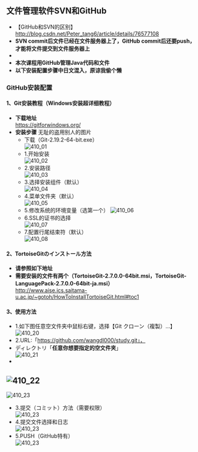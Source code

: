 ## 文件管理软件SVN和GitHub  

  - 【GitHub和SVN的区别】  
http://blog.csdn.net/Peter_tang6/article/details/76577108
 - **SVN commit后文件已经在文件服务器上了，GitHub commit后还要push，才能将文件提交到文件服务器上**  
 - 
 - **本次课程用GitHub管理Java代码和文件**  
 - **以下安装配置步骤中日文混入，原谅我偷个懒**  

### GitHub安装配置  
#### 1、Git安装教程（Windows安装超详细教程）  
 - **下载地址**   
https://gitforwindows.org/
 - **安装步骤** 
 无耻的盗用别人的图片  
    - 下载（Git-2.19.2-64-bit.exe）  
![410_01](https://github.com/wangdl000/study/blob/master/03_MVC/resource_410/00_download.PNG)  
    - 1.开始安装  
![410_02](https://github.com/wangdl000/study/blob/master/03_MVC/resource_410/01_start.PNG)  
    - 2.安装路径  
![410_03](https://github.com/wangdl000/study/blob/master/03_MVC/resource_410/02_path.PNG)  
    - 3.选择安装组件（默认）  
![410_04](https://github.com/wangdl000/study/blob/master/03_MVC/resource_410/03_com.PNG)  
    - 4.菜单文件夹（默认）  
![410_05](https://github.com/wangdl000/study/blob/master/03_MVC/resource_410/04_menu.png)  
    - 5.修改系统的环境变量（选第一个）
![410_06](https://github.com/wangdl000/study/blob/master/03_MVC/resource_410/05_environment.png)  
    - 6.SSL的证书的选择  
![410_07](https://github.com/wangdl000/study/blob/master/03_MVC/resource_410/06_ssl.png)  
    - 7.配置行尾结束符（默认）  
![410_08](https://github.com/wangdl000/study/blob/master/03_MVC/resource_410/07_config.png)  

#### 2、TortoiseGitのインストール方法  
 - **请参照如下地址**    
 - **需要安装的文件有两个（TortoiseGit-2.7.0.0-64bit.msi，TortoiseGit-LanguagePack-2.7.0.0-64bit-ja.msi）**  
http://www.aise.ics.saitama-u.ac.jp/~gotoh/HowToInstallTortoiseGit.html#toc1

#### 3、使用方法  
  - 1.如下图任意空文件夹中鼠标右键，选择【Git クローン（複製）...】  
![410_20](https://github.com/wangdl000/study/blob/master/03_MVC/resource_410/20_use.png)  
  - 2.URL:「https://github.com/wangdl000/study.git」，  
  - ディレクトリ「**任意你想要指定的空文件夹**」  
![410_21](https://github.com/wangdl000/study/blob/master/03_MVC/resource_410/21_clone.png)  
  - 
![410_22](https://github.com/wangdl000/study/blob/master/03_MVC/resource_410/22_downloading.png)  
  - 
![410_23](https://github.com/wangdl000/study/blob/master/03_MVC/resource_410/23_complete.png)  
  - 3.提交（コミット）方法（需要权限）  
![410_23](https://github.com/wangdl000/study/blob/master/03_MVC/resource_410/24_commit.png)  
  - 4.提交文件选择和日志  
![410_23](https://github.com/wangdl000/study/blob/master/03_MVC/resource_410/25_comment.png)  
  - 5.PUSH（GitHub特有）  
![410_23](https://github.com/wangdl000/study/blob/master/03_MVC/resource_410/26_push.png)  